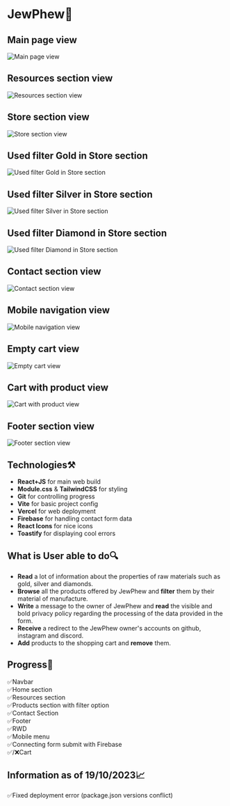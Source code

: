 # JewPhew💎

## Main page view

![Main page view](./design/Screenshot_3.png)

## Resources section view

![Resources section view](./design/Screenshot_1.png)

## Store section view

![Store section view](./design/Screenshot_2.png)

## Used filter Gold in Store section

![Used filter Gold in Store section](./design/Screenshot_6.png)

## Used filter Silver in Store section

![Used filter Silver in Store section](./design/Screenshot_5.png)

## Used filter Diamond in Store section

![Used filter Diamond in Store section](./design/Screenshot_4.png)

## Contact section view

![Contact section view](./design/Screenshot_7.png)

## Mobile navigation view

![Mobile navigation view](./design/Screenshot_9.png)

## Empty cart view

![Empty cart view](./design/Screenshot_11.png)

## Cart with product view

![Cart with product view](./design/Screenshot_10.png)

## Footer section view

![Footer section view](./design/Screenshot_8.png)

## Technologies⚒️

- **React+JS** for main web build
- **Module.css** & **TailwindCSS** for styling
- **Git** for controlling progress
- **Vite** for basic project config
- **Vercel** for web deployment
- **Firebase** for handling contact form data
- **React Icons** for nice icons
- **Toastify** for displaying cool errors

## What is User able to do🔍

- **Read** a lot of information about the properties of raw materials such as gold, silver and diamonds.
- **Browse** all the products offered by JewPhew and **filter** them by their material of manufacture.
- **Write** a message to the owner of JewPhew and **read** the visible and bold privacy policy regarding the processing of the data provided in the form.
- **Receive** a redirect to the JewPhew owner's accounts on github, instagram and discord.
- **Add** products to the shopping cart and **remove** them.

## Progress🚧

✅Navbar
<br>
✅Home section
<br>
✅Resources section
<br>
✅Products section with filter option
<br>
✅Contact Section
<br>
✅Footer
<br>
✅RWD
<br>
✅Mobile menu
<br>
✅Connecting form submit with Firebase
<br>
✅/❌Cart

## Information as of 19/10/2023📈

✅Fixed deployment error (package.json versions conflict)
